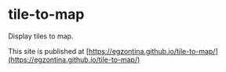 # tile-to-map
Display tiles to map. 

This site is published at [https://egzontina.github.io/tile-to-map/](https://egzontina.github.io/tile-to-map/)
